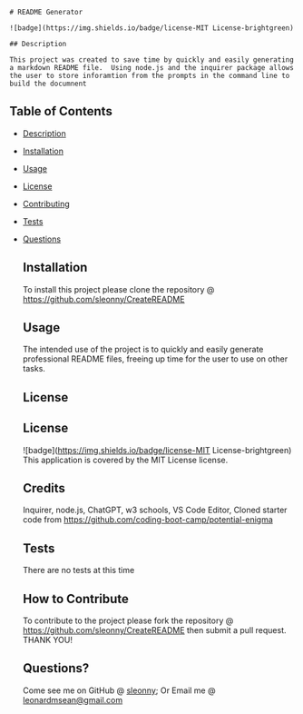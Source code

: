 
    
    # README Generator

    ![badge](https://img.shields.io/badge/license-MIT License-brightgreen)

    ## Description
    
    This project was created to save time by quickly and easily generating a markdown README file.  Using node.js and the inquirer package allows the user to store inforamtion from the prompts in the command line to build the documnent
    
   ## Table of Contents

  - [Description](#description)
  - [Installation](#installation)
  - [Usage](#usage)
  - [License](#license)
  - [Contributing](#contributing)
  - [Tests](#tests)
  - [Questions](#questions)
    
    ## Installation

    To install this project please clone the repository @ https://github.com/sleonny/CreateREADME

    ## Usage
    
    The intended use of the project is to quickly and easily generate professional README files, freeing up time for the user to use on other tasks.

    ## License
    
    ## License
    ![badge](https://img.shields.io/badge/license-MIT License-brightgreen)
    This application is covered by the MIT License license. 
    
    ## Credits
    
    Inquirer, node.js, ChatGPT, w3 schools, VS Code Editor, Cloned starter code from https://github.com/coding-boot-camp/potential-enigma  
  
    ## Tests

    There are no tests at this time
    
    ## How to Contribute
    
    To contribute to the project please fork the repository @ https://github.com/sleonny/CreateREADME then submit a pull request.  THANK YOU!
     
    ## Questions?
    
    Come see me on GitHub @ [sleonny](https://github.com/sleonny);
    Or
    Email me @ leonardmsean@gmail.com